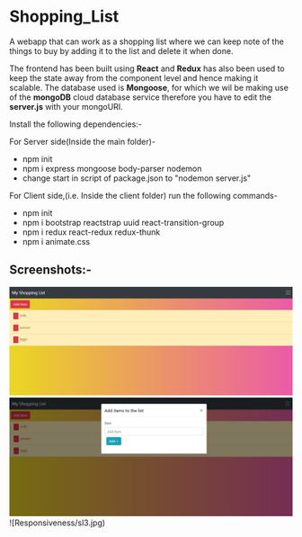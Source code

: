 # Shopping_List

A webapp that can work as a shopping list where we can keep note of the things to buy by adding it to the list and delete it when done.

The frontend has been built using **React** and **Redux** has also been used to keep the state away from the component level and hence making it scalable.
The database used is **Mongoose**, for which we wil be making use of the **mongoDB** cloud database service therefore you have to edit the  **server.js** with your mongoURI.

Install the following dependencies:-

For Server side(Inside the main folder)-

* npm init
* npm i express mongoose body-parser nodemon
* change start in script of package.json to "nodemon server.js"

For Client side,(i.e. Inside the client folder) run the following commands-
* npm init
* npm i bootstrap reactstrap uuid react-transition-group
* npm i redux react-redux redux-thunk
* npm i animate.css

## Screenshots:-
![MainPage](/screenshots/sl1.jpg)
![Additems](/screenshots/sl2.jpg)
![Responsiveness/sl3.jpg)
